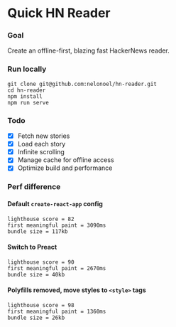 # Quick HN Reader

### Goal

Create an offline-first, blazing fast HackerNews reader.

### Run locally
```
git clone git@github.com:nelonoel/hn-reader.git
cd hn-reader
npm install
npm run serve
```

### Todo

- [x] Fetch new stories
- [x] Load each story
- [x] Infinite scrolling
- [x] Manage cache for offline access
- [x] Optimize build and performance

### Perf difference

#### Default `create-react-app` config
```
lighthouse score = 82
first meaningful paint = 3090ms
bundle size = 117kb
```

#### Switch to Preact
```
lighthouse score = 90
first meaningful paint = 2670ms
bundle size = 40kb
```

#### Polyfills removed, move styles to `<style>` tags
```
lighthouse score = 98
first meaningful paint = 1360ms
bundle size = 26kb
```
